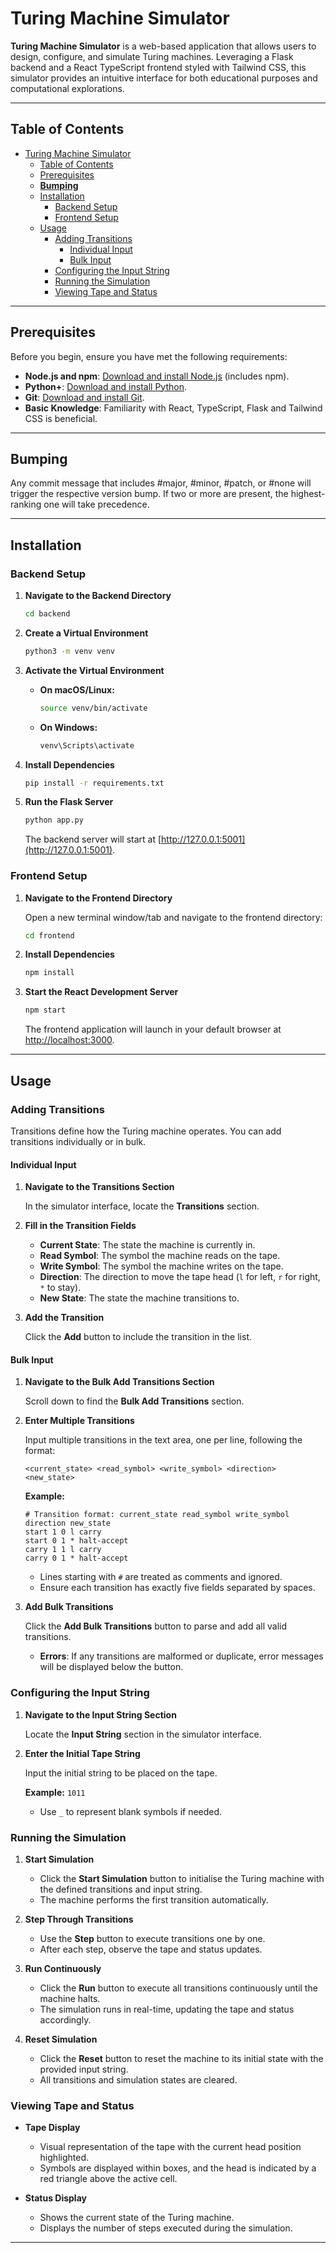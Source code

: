 # Turing Machine Simulator

**Turing Machine Simulator** is a web-based application that allows users to design, configure, and simulate Turing machines. Leveraging a Flask backend and a React TypeScript frontend styled with Tailwind CSS, this simulator provides an intuitive interface for both educational purposes and computational explorations.

---

## Table of Contents

- [Turing Machine Simulator](#turing-machine-simulator)
  - [Table of Contents](#table-of-contents)
  - [Prerequisites](#prerequisites)
  - [**Bumping**](#bumping)
  - [Installation](#installation)
    - [Backend Setup](#backend-setup)
    - [Frontend Setup](#frontend-setup)
  - [Usage](#usage)
    - [Adding Transitions](#adding-transitions)
      - [Individual Input](#individual-input)
      - [Bulk Input](#bulk-input)
    - [Configuring the Input String](#configuring-the-input-string)
    - [Running the Simulation](#running-the-simulation)
    - [Viewing Tape and Status](#viewing-tape-and-status)

---

## Prerequisites

Before you begin, ensure you have met the following requirements:

- **Node.js and npm**: [Download and install Node.js](https://nodejs.org/) (includes npm).
- **Python+**: [Download and install Python](https://www.python.org/downloads/).
- **Git**: [Download and install Git](https://git-scm.com/downloads).
- **Basic Knowledge**: Familiarity with React, TypeScript, Flask and Tailwind CSS is beneficial.

---

## **Bumping**

Any commit message that includes #major, #minor, #patch, or #none will trigger the respective version bump. If two or more are present, the highest-ranking one will take precedence.

---

## Installation

### Backend Setup

1. **Navigate to the Backend Directory**

    ```bash
    cd backend
    ```

2. **Create a Virtual Environment**

    ```bash
    python3 -m venv venv
    ```

3. **Activate the Virtual Environment**

    - **On macOS/Linux:**

        ```bash
        source venv/bin/activate
        ```

    - **On Windows:**

        ```bash
        venv\Scripts\activate
        ```

4. **Install Dependencies**

    ```bash
    pip install -r requirements.txt
    ```

5. **Run the Flask Server**

    ```bash
    python app.py
    ```

    The backend server will start at [http://127.0.0.1:5001](http://127.0.0.1:5001).

### Frontend Setup

1. **Navigate to the Frontend Directory**

    Open a new terminal window/tab and navigate to the frontend directory:

    ```bash
    cd frontend
    ```

2. **Install Dependencies**

    ```bash
    npm install
    ```

3. **Start the React Development Server**

    ```bash
    npm start
    ```

    The frontend application will launch in your default browser at [http://localhost:3000](http://localhost:3000).

---

## Usage

### Adding Transitions

Transitions define how the Turing machine operates. You can add transitions individually or in bulk.

#### Individual Input

1. **Navigate to the Transitions Section**

    In the simulator interface, locate the **Transitions** section.

2. **Fill in the Transition Fields**

    - **Current State**: The state the machine is currently in.
    - **Read Symbol**: The symbol the machine reads on the tape.
    - **Write Symbol**: The symbol the machine writes on the tape.
    - **Direction**: The direction to move the tape head (`l` for left, `r` for right, `*` to stay).
    - **New State**: The state the machine transitions to.

3. **Add the Transition**

    Click the **Add** button to include the transition in the list.

#### Bulk Input

1. **Navigate to the Bulk Add Transitions Section**

    Scroll down to find the **Bulk Add Transitions** section.

2. **Enter Multiple Transitions**

    Input multiple transitions in the text area, one per line, following the format:

    ```
    <current_state> <read_symbol> <write_symbol> <direction> <new_state>
    ```

    **Example:**

    ```
    # Transition format: current_state read_symbol write_symbol direction new_state
    start 1 0 l carry
    start 0 1 * halt-accept
    carry 1 1 l carry
    carry 0 1 * halt-accept
    ```

    - Lines starting with `#` are treated as comments and ignored.
    - Ensure each transition has exactly five fields separated by spaces.

3. **Add Bulk Transitions**

    Click the **Add Bulk Transitions** button to parse and add all valid transitions.

    - **Errors**: If any transitions are malformed or duplicate, error messages will be displayed below the button.

### Configuring the Input String

1. **Navigate to the Input String Section**

    Locate the **Input String** section in the simulator interface.

2. **Enter the Initial Tape String**

    Input the initial string to be placed on the tape.

    **Example:** `1011`

    - Use `_` to represent blank symbols if needed.

### Running the Simulation

1. **Start Simulation**

    - Click the **Start Simulation** button to initialise the Turing machine with the defined transitions and input string.
    - The machine performs the first transition automatically.

2. **Step Through Transitions**

    - Use the **Step** button to execute transitions one by one.
    - After each step, observe the tape and status updates.

3. **Run Continuously**

    - Click the **Run** button to execute all transitions continuously until the machine halts.
    - The simulation runs in real-time, updating the tape and status accordingly.

4. **Reset Simulation**

    - Click the **Reset** button to reset the machine to its initial state with the provided input string.
    - All transitions and simulation states are cleared.

### Viewing Tape and Status

- **Tape Display**

  - Visual representation of the tape with the current head position highlighted.
  - Symbols are displayed within boxes, and the head is indicated by a red triangle above the active cell.

- **Status Display**

  - Shows the current state of the Turing machine.
  - Displays the number of steps executed during the simulation.

---
